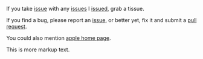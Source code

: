 
If you take [issue][att] with any [issues][att]
I [issued][att], grab a tissue.

If you find a bug, please report an [issue][att], or better yet,
fix it and submit a [pull request][cnn].

You could also mention [apple home page][apple].

[att]:    http://www.att.com
[apple]:  http://www.apple.com
[cnn]:     http://www.cnn.com

This is more markup text.
